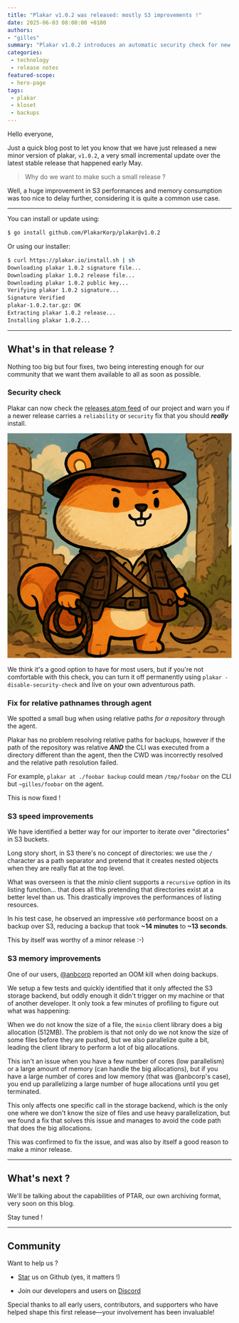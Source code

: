 ```yaml
---
title: "Plakar v1.0.2 was released: mostly S3 improvements !"
date: 2025-06-03 08:00:00 +0100
authors:
- "gilles"
summary: "Plakar v1.0.2 introduces an automatic security check for new critical releases, fixes relative path resolution through the agent, and delivers dramatic S3 performance and memory improvements for faster, more reliable backups."
categories:
 - technology
 - release notes
featured-scope:
 - hero-page
tags:
 - plakar
 - kloset
 - backups
---
```


Hello everyone,

Just a quick blog post to let you know that we have just released a new minor version of plakar,
`v1.0.2`, a very small incremental update over the latest stable release that happened early May.

> Why do we want to make such a small release ?

Well,
a huge improvement in S3 performances and memory consumption was too nice to delay further,
considering it is quite a common use case.

--- 
You can install or update using:

```sh
$ go install github.com/PlakarKorp/plakar@v1.0.2
```

Or using our installer:

```sh
$ curl https://plakar.io/install.sh | sh
Downloading plakar 1.0.2 signature file...
Downloading plakar 1.0.2 release file...
Downloading plakar 1.0.2 public key...
Verifying plakar 1.0.2 signature...
Signature Verified
plakar-1.0.2.tar.gz: OK
Extracting plakar 1.0.2 release...
Installing plakar 1.0.2...
```

--- 
## What's in that release ?

Nothing too big but four fixes,
two being interesting enough for our community that we want them available to all as soon as possible.


### Security check

Plakar can now check the [releases atom feed](https://plakar.io/api/releases.atom) of our project and warn you if a newer release carries a `reliability` or `security` fix that you should **_really_** install.

![That's if you feel adventurous :-)](nestorjones.png)

We think it's a good option to have for most users,
but if you're not comfortable with this check,
you can turn it off permanently using `plakar -disable-security-check` and live on your own adventurous path.




### Fix for relative pathnames through agent

We spotted a small bug when using relative paths _for a repository_ through the agent.

Plakar has no problem resolving relative paths for backups,
however if the path of the repository was relative **_AND_** the CLI was executed from a directory different than the agent,
then the CWD was incorrectly resolved and the relative path resolution failed.

For example, `plakar at ./foobar backup` could mean `/tmp/foobar` on the CLI but `~gilles/foobar` on the agent.

This is now fixed !

### S3 speed improvements

We have identified a better way for our importer to iterate over "directories" in S3 buckets.

Long story short,
in S3 there's no concept of directories:
we use the `/` character as a path separator and pretend that it creates nested objects when they are really flat at the top level.

What was overseen is that the _minio_ client supports a `recursive` option in its listing function...
that does all this pretending that directories exist at a better level than us.
This drastically improves the performances of listing resources.

In his test case,
he observed an impressive `x60` performance boost on a backup over S3,
reducing a backup that took **~14 minutes** to **~13 seconds**.

This by itself was worthy of a minor release :-)


### S3 memory improvements

One of our users,
[@anbcorp](https://github.com/Anbcorp) reported an OOM kill when doing backups.

We setup a few tests and quickly identified that it only affected the S3 storage backend,
but oddly enough it didn't trigger on my machine or that of another developer.
It only took a few minutes of profiling to figure out what was happening:

When we do not know the size of a file,
the `minio` client library does a big allocation (512MB).
The problem is that not only do we not know the size of some files before they are pushed,
but we also parallelize quite a bit,
leading the client library to perform a lot of big allocations.

This isn't an issue when you have a few number of cores (low parallelism) or a large amount of memory (can handle the big allocations),
but if you have a large number of cores and low memory (that was @anbcorp's case),
you end up parallelizing a large number of huge allocations until you get terminated.

This only affects one specific call in the storage backend,
which is the only one where we don't know the size of files and use heavy parallelization,
but we found a fix that solves this issue and manages to avoid the code path that does the big allocations.

This was confirmed to fix the issue,
and was also by itself a good reason to make a minor release.


--- 

## What's next ?

We'll be talking about the capabilities of PTAR,
our own archiving format,
very soon on this blog.

Stay tuned !


--- 

## Community

Want to help us ?

- <a class="github-button" href="https://github.com/PlakarKorp/plakar" data-color-scheme="no-preference: light; light: light; dark: light;" data-icon="octicon-star" aria-label="Star PlakarKorp/plakar on GitHub">Star</a> us on Github (yes, it matters !)

- Join our developers and users on [Discord](https://discord.gg/uuegtnF2Q5)

Special thanks to all early users, contributors, and supporters who have helped shape this first release—your involvement has been invaluable!

